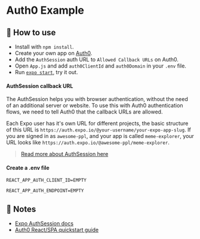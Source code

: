 # Auth0 Example

## 🚀 How to use

- Install with `npm install`.
- Create your own app on [Auth0](https://auth0.com).
- Add the `AuthSession` auth URL to `Allowed Callback URLs` on Auth0.
- Open `App.js` and add `auth0ClientId` and `auth0Domain` in your `.env` file.
- Run [`expo start`](https://docs.expo.dev/versions/latest/workflow/expo-cli/), try it out.

#### AuthSession callback URL

The AuthSession helps you with browser authentication, without the need of an additional server or website. To use this with Auth0 authentication flows, we need to tell Auth0 that the callback URLs are allowed.

Each Expo user has it's own URL for different projects, the basic structure of this URL is `https://auth.expo.io/@your-username/your-expo-app-slug`. If you are signed in as `awesome-ppl`, and your app is called `meme-explorer`, your URL looks like `https://auth.expo.io/@awesome-ppl/meme-explorer`.

> [Read more about AuthSession here](https://docs.expo.dev/versions/latest/sdk/auth-session/)

#### Create a .env file
`REACT_APP_AUTH_CLIENT_ID=EMPTY`

`REACT_APP_AUTH_ENDPOINT=EMPTY`

## 📝 Notes

- [Expo AuthSession docs](https://docs.expo.dev/versions/latest/sdk/auth-session/)
- [Auth0 React/SPA quickstart guide](https://auth0.com/docs/quickstart/spa/react)
